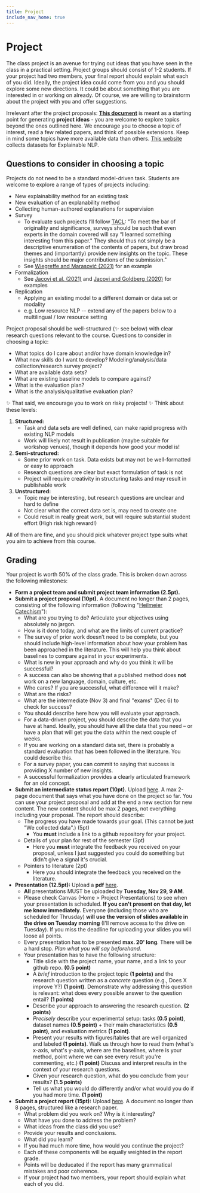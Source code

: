 ```yaml
---
title: Project
include_nav_home: true
---
```


# Project

The class project is an avenue for trying out ideas that you have seen in the class in a practical setting. Project groups should consist of 1-2 students. If your project had two members, your final report should explain what each of you did.  Ideally, the project idea could come from you and you should explore some new directions. It could be about something that you are interested in or working on already. Of course, we are willing to brainstorm about the project with you and offer suggestions. 

Irrelevant after the project proposals: **[This document](https://docs.google.com/document/d/1zPzgGtmRCDrjZISDDgyC4ORUeu_NdChupAs9GjgPD7Y/edit?usp=sharing)** is meant as a starting point for generating **project ideas** - you are welcome to explore topics beyond the ones outlined here. We encourage you to choose a topic of interest, read a few related papers, and think of possible extensions. Keep in mind some topics have more available data than others. [This website](https://exnlpdatasets.github.io/) collects datasets for Explainable NLP. 

## Questions to consider in choosing a topic

Projects do not need to be a standard model-driven task. Students are welcome to explore a range of types of projects including:
* New explainability method for an existing task               
* New evaluation of an explanability method                  
* Collecting human-authored explanations for supervision               
* Survey 
    * To evaluate such projects I’ll follow [TACL](https://transacl.org/ojs/index.php/tacl/about/submissions): "To meet the bar of originality and significance, surveys should be such that even experts in the domain covered will say “I learned something interesting from this paper."  They should thus not simply be a descriptive enumeration of the contents of papers, but draw broad themes and (importantly) provide new insights on the topic.  These insights should be major contributions of the submission."
    * See [Wiegreffe and Marasović (2021)](https://arxiv.org/abs/2102.12060) for an example            
* Formalization
    * See [Jacovi et al. (2021)](https://arxiv.org/abs/2010.07487) and [Jacovi and Goldberg (2020)](https://aclanthology.org/2020.acl-main.386/) for examples                         
* Replication                
    * Applying an existing model to a different domain or data set or modality                
    * e.g. Low resource NLP -- extend any of the papers below to a multilingual / low resource setting

Project proposal should be well-structured (✨ see below) with clear research questions relevant to the course. Questions to consider in choosing a topic: 
* What topics do I care about and/or have domain knowledge in?
* What new skills do I want to develop? Modeling/analysis/data collection/research survey project?
* What are available data sets?
* What are existing baseline models to compare against?
* What is the evaluation plan?
* What is the analysis/qualitative evaluation plan? 

✨ That said, we encourage you to work on risky projects! ✨ Think about these levels: 

1. **Structured:**
    * Task and data sets are well defined, can make rapid progress with existing NLP models
    * Work will likely not result in publication (maybe suitable for workshop venues), though it depends how good your model is!
2. **Semi-structured:**
    * Some prior work on task. Data exists but may not be well-formatted or easy to approach
    * Research questions are clear but exact formulation of task is not
    * Project will require creativity in structuring tasks and may result in publishable work
3. **Unstructured:**
    * Topic may be interesting, but research questions are unclear and hard to define
    * Not clear what the correct data set is, may need to create one
    * Could result in really great work, but will require substantial student effort (High risk high reward!)

All of them are fine, and you should pick whatever project type suits what you aim to achieve from this course. 

## Grading 

Your project is worth 50% of the class grade. This is broken down across the following milestones:

* **Form a project team and submit project team information (2.5pt).**
* **Submit a project proposal (10pt).** A document no longer than 2 pages, consisting of the following information (following "[Heilmeier Catechism](https://www.darpa.mil/work-with-us/heilmeier-catechism)"):
    * What are you trying to do? Articulate your objectives using absolutely no jargon.
    * How is it done today, and what are the limits of current practice? 
    * The survey of prior work doesn’t need to be complete, but you should include high-level information about how your problem has been approached in the literature. This will help you think about baselines to compare against in your experiments.
    * What is new in your approach and why do you think it will be successful?
    * A success can also be showing that a published method does **not** work on a new language, domain, culture, etc.
    * Who cares? If you are successful, what difference will it make? 
    * What are the risks?
    * What are the intermediate (Nov 3) and final "exams" (Dec 6) to check for success? 
    * You should describe here how you will evaluate your approach. 
    * For a data-driven project, you should describe the data that you have at hand. Ideally, you should have all the data that you need – or have a plan that will get you the data within the next couple of weeks.   
    * If you are working on a standard data set, there is probably a standard evaluation that has been followed in the literature. You could describe this.
    * For a survey paper, you can commit to saying that success is providing X number of new insights. 
    * A successful formalization provides a clearly articulated framework for an old concept.
* **Submit an intermediate status report (10pt).** Upload [here](https://drive.google.com/drive/folders/1ha_jKmwyfffNOZdno6VbBTrzx6PYzTug?usp=share_link). A max 2-page document that says what you have done on the project so far. You can use your project proposal and add at the end a new section for new content. The new content should be max 2 pages, not everything including your proposal. The report should describe:
    * The progress you have made towards your goal. (This cannot be just "We collected data".) (5pt)
        * You **must** include a link to a github repository for your project.
    * Details of your plan for rest of the semester (3pt)
        * Here you **must** integrate the feedback you received on your proposal, unless I just suggested you could do something but didn't give a signal it's crucial. 
    * Pointers to literature (2pt)
        * Here you should integrate the feedback you received on the literature. 
* **Presentation (12.5pt):** Upload a **pdf** [here](https://drive.google.com/drive/folders/1HIgZkF31ODPXIVBSPFH473hnxfF2Iwg9?usp=share_link). 
    * **All** presentations MUST be uploaded by **Tuesday, Nov 29, 9 AM**. 
    * Please check Canvas (Home > Project Presentations) to see when your presentation is scheduled. **If you can't present on that day, let me know immediately.** Everyone (including those who are scheduled for Thrusday) **will use the version of slides available in the drive on Tuesday morning** (I'll remove access to the drive on Tuesday). If you miss the deadline for uploading your slides you will loose all points.  
    * Every presentation has to be presented **max. 20' long**. There will be a hard stop. _Plan what you will say beforehand._   
    * Your presentation has to have the following structure:
        * Title slide with the project name, your name, and a link to your github repo. **(0.5 point)**
        * A _brief_ introduction to the project topic **(1 points)** and the research question written as a _concrete_ question (e.g., Does X improve Y?) **(1 point)**. Demonstrate why addressing this question is relevant: what does every possible answer to the question entail? **(1 points)** 
        * Describe your approach to answering the research question. **(2 points)** 
        * _Precisely_ describe your experimental setup: tasks **(0.5 point)**, dataset names **(0.5 point)** + their main characteristics **(0.5 point)**, and evaluation metrics **(1 point)**. 
        * Present your results with figures/tables that are well organized and labeled **(1 points)**. Walk us through how to read them (what's x-axis, what's y-axis, where are the baselines, where is your method, point where we can see every result you're commenting, etc.) **(1 point)** Discuss and interpret results in the context of your research questions.
        * Given your research question, what do you conclude from your results? **(1.5 points)**
        * Tell us what you would do differently and/or what would you do if you had more time. **(1 point)**
* **Submit a project report (15pt):** Upload [here](https://drive.google.com/drive/folders/1D5lTKslXLneDN5_rlN5shDxxxnJ59KZQ?usp=share_link). A document no longer than 8 pages, structured like a research paper.
    * What problem did you work on? Why is it interesting?
    * What have you done to address the problem? 
    * What ideas from the class did you use?
    * Provide your results and conclusions. 
    * What did you learn?
    * If you had much more time, how would you continue the project?
    * Each of these components will be equally weighted in the report grade.
    * Points will be deducated if the report has many grammatical mistakes and poor coherence. 
    * If your project had two members, your report should explain what each of you did.


<!-- * Pre-proposal: A 1-2 paragraph document describing the focus area of the project and defining team members (Due 1/23) -->
<!-- * Proposal: (7.5%) A 2-3 page document (ACL format) containing a literature review, concrete problem definition, identification of baseline models, and ideas for final models. Sections should include Introduction, Related Work, Data, Baseline, Proposed Approach. Baselines should be clearly defined but do not need to be implemented yet (Due 2/25) -->
<!-- * Midterm Presentations: (7.5%) An in-class presentation of project and current progress. Presentation should include problem definition, baseline models and results, and description of proposed models (3/19-3/24) -->
<!-- * Final Report and Presentations: (15%) In-class presentations of the project will be held during the final week of class. A final project report will be due the following week. The final report should be formated as a standard research paper with appropriate sections (ACL format, 8 pages) (Presentations 4/28-4/30; Report due 5/8) -->